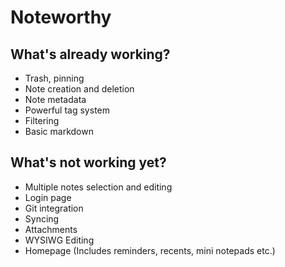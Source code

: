# Noteworthy


## What's already working?
* Trash, pinning
* Note creation and deletion
* Note metadata
* Powerful tag system
* Filtering
* Basic markdown


## What's not working yet?
* Multiple notes selection and editing
* Login page
* Git integration
* Syncing
* Attachments
* WYSIWG Editing
* Homepage (Includes reminders, recents, mini notepads etc.)
